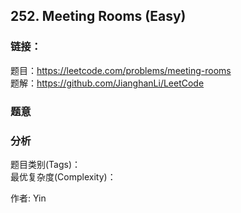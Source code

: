 ## 252. Meeting Rooms (Easy)

### **链接**：
题目：https://leetcode.com/problems/meeting-rooms  
题解：https://github.com/JianghanLi/LeetCode

### **题意**



### **分析**  
题目类别(Tags)：  
最优复杂度(Complexity)：  



作者: Yin
